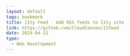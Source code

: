 ```yaml
---
layout: default
tags: bookmark
title: 11ty Feed - Add RSS feeds to 11ty site
link: https://github.com/CloudCannon/11feed
date: 2024-04-12
type:
  - Web Development
---
```


